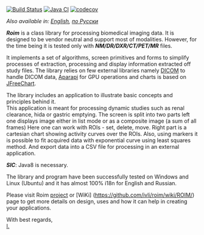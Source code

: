 [![Build Status](https://travis-ci.com/ivli/roim.svg?branch=master)](https://travis-ci.com/ivli/roim)
[![Java CI](https://github.com/ivli/roim/actions/workflows/default.yaml/badge.svg)](https://github.com/ivli/roim/actions/workflows/default.yaml)
[![codecov](https://codecov.io/gh/ivli/roim/branch/master/graph/badge.svg?token=oWNQyO3jA6)](https://codecov.io/gh/ivli/roim)

*Also available in: [English](README.md), [по Русски](README.ru_ru.md)*


***Roim*** is a class library for processing biomedical imaging data. 
It is designed to be vendor neutral and support most of modalities. 
However, for the time being it is tested only with ***NM/DR/DXR/CT/PET/MR*** files.
 
It implements a set of algorithms, screen primitives and forms to simplify processes of extraction, 
processing and display information extracted off study files. 
The library relies on few external libraries namely [DICOM](https://en.wikipedia.org/wiki/DICOM) to handle DICOM data, 
[Aparapi](https://aparapi.github.io/) for GPU operations and charts is based on [JFreeChart](http://www.jfree.org/jfreechart/). 

The library includes an application to illustrate basic concepts and principles behind it.  
This application is meant for processing dynamic studies such as renal clearance, hida or gastric emptying. 
The screen is split into two parts left one displays image either in list mode or as a composite image (a sum of all frames)
Here one can work with ROIs - set, delete, move. 
Right part is a cartesian chart showing activity curves over the ROIs. 
Also, using markers it is possible to fit acquired data with exponential curve using least squares method. 
And export data into a CSV file for processing in an external application.          

***SIC***: Java8 is necessary.

The library and program have been successfully tested on Windows and Linux (Ubuntu) and it has almost 100% i18n for English and Russian.  

Please visit Roim [project](http://ivli.github.io/roim/) or [WiKi] (https://github.com/ivli/roim/wiki/ROIM/) page to get more details on design, uses and how it can help in creating your applications.



With best regards,    
[I.](http://www.ilikhachev.com)

